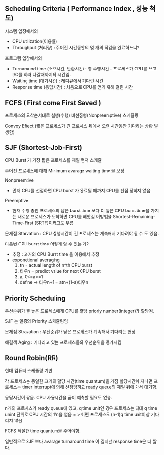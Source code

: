 ## Scheduling Criteria ( Performance Index , 성능 척도)

시스템 입장에서의
 - CPU utilization(이용률)
 - Throughput (처리량) : 주어진 시간동안의 몇 개의 작업을 완료하느냐?

프로그램 입장에서의
 - Turnaround time (소요시간, 반환시간) : 총 수행시간 - 프로세스가 CPU를 쓰고 I/O를 하러 나갈때까지의 시간임.
 - Waiting time (대기시간) : 레디큐에서 기다린 시간
 - Response time (응답시간) : 처음으로 CPU를 얻기 위해 걸린 시간
 
 ## FCFS ( First come First Saved )
 
 프로세스의 도착순서대로 실행(수행)
 비선점형(Nonpreemptive) 스케쥴링

 Convoy Effect (짧은 프로세스가 긴 프로세스 뒤에서 오랜 시간동안 기다리는 상황 발생함)
 
 ## SJF (Shortest-Job-First)
 
 CPU Burst 가 가장 짧은 프로세스를 제일 먼저 스케쥴
 
 주어진 프로세스에 대해 Minimum avarage waiting time 을 보장
 
 Nonpreemtive
  - 먼저 CPU를 선점하면 CPU burst 가 완료될 때까지 CPU를 선점 당하지 않음
  
  Preemptive 
   - 현재 수행 중인 프로세스의 남은 burst time 보다 더 짧은 CPU burst time을 가지는 새로운 프로세스가 도착하면 CPU를 빼앗김
   이방법을 Shortest-Remaining-Time-First (SRTF)이라고도 부름
   
   
  문제점
   Starvation : CPU 실행시간이 긴 프로세스는 계속해서 기다려야 될 수 도 있음.
  
  다음번 CPU burst time 어떻게 알 수 있는 가?
   - 추정 : 과거의 CPU Burst time 을 이용해서 추정
   - exponetional averaging
      1. tn  = actual length of n^th CPU burst
      2. 타우n  = predict value for next CPU burst
      3. a, 0<=a<=1
      4. define -> 타우n+1 = atn+(1-a)타우n
 
## Priority Scheduling

우선순위가 젤 높은 프로세스에게 CPU를 할당
prioriy number(integer)가 할당됨.

SJF 는 일종의 Priority 스케쥴링임

문제점 
Stravation : 우선순위가 낮은 프로세스가 계속해서 기다리는 현상

해결책 
Aging : 기다리고 있는 프로세스들의 우선순위을 증가시킴

## Round Robin(RR)

현대 컴퓨터 스케쥴링 기반

각 프로세스는 동일한 크기의 할당 시간(time quantum)을 가짐
할당시간이 지나면 프로세스는 timer interrupt에 의해 선점당하고 ready queue의 제일 뒤에 가서 대기함.

응답시간이 짧음.
CPU 사용시간을 굳이 예측할 필요도 없음.

n개의 프로세스가 ready queue에 있고, q time unit인 경우  프로세스는 최대 q time unint 단위로 CPU 시간의 1/n을 얻음
 = > 어떤 프로세스도 (n-1)q time unit이상 기다리지 않음

FCFS
적절한 time quantum을 주어야함.

일반적으로 SJF 보다 avarage turnaround time 이 길지만 response time은 더 짧다.
